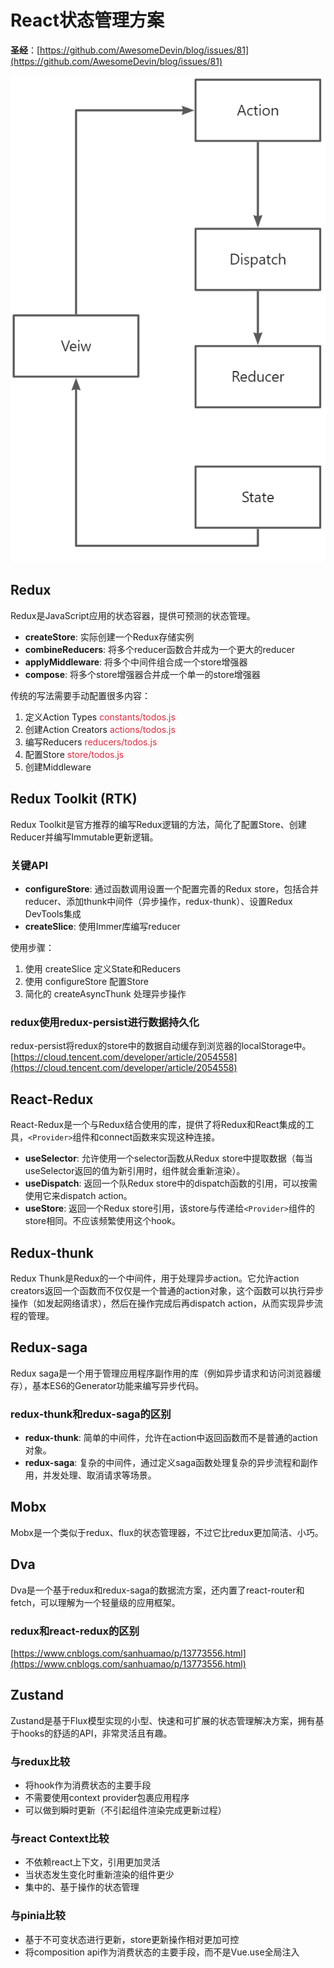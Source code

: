 # React状态管理方案

**圣经**：[https://github.com/AwesomeDevin/blog/issues/81](https://github.com/AwesomeDevin/blog/issues/81)

![画板](../../public/assets/react/status_1.jpg)

## Redux
Redux是JavaScript应用的状态容器，提供可预测的状态管理。

- **createStore**: 实际创建一个Redux存储实例
- **combineReducers**: 将多个reducer函数合并成为一个更大的reducer
- **applyMiddleware**: 将多个中间件组合成一个store增强器
- **compose**: 将多个store增强器合并成一个单一的store增强器

传统的写法需要手动配置很多内容：

1. 定义Action Types <font style="color:#DF2A3F;">constants/todos.js</font>
2. 创建Action Creators <font style="color:#DF2A3F;">actions/todos.js</font>
3. 编写Reducers <font style="color:#DF2A3F;">reducers/todos.js</font>
4. 配置Store <font style="color:#DF2A3F;">store/todos.js</font>
5. 创建Middleware

## Redux Toolkit (RTK)
Redux Toolkit是官方推荐的编写Redux逻辑的方法，简化了配置Store、创建Reducer并编写Immutable更新逻辑。

### 关键API
- **configureStore**: 通过函数调用设置一个配置完善的Redux store，包括合并reducer、添加thunk中间件（异步操作，redux-thunk）、设置Redux DevTools集成
- **createSlice**: 使用Immer库编写reducer

使用步骤：
1. 使用 createSlice 定义State和Reducers
2. 使用 configureStore 配置Store
3. 简化的 createAsyncThunk 处理异步操作

### redux使用redux-persist进行数据持久化
redux-persist将redux的store中的数据自动缓存到浏览器的localStorage中。  
[https://cloud.tencent.com/developer/article/2054558](https://cloud.tencent.com/developer/article/2054558)

## React-Redux
React-Redux是一个与Redux结合使用的库，提供了将Redux和React集成的工具，`<Provider>`组件和connect函数来实现这种连接。

- **useSelector**: 允许使用一个selector函数从Redux store中提取数据（每当useSelector返回的值为新引用时，组件就会重新渲染）。
- **useDispatch**: 返回一个队Redux store中的dispatch函数的引用，可以按需使用它来dispatch action。
- **useStore**: 返回一个Redux store引用，该store与传递给`<Provider>`组件的store相同。不应该频繁使用这个hook。

## Redux-thunk
Redux Thunk是Redux的一个中间件，用于处理异步action。它允许action creators返回一个函数而不仅仅是一个普通的action对象，这个函数可以执行异步操作（如发起网络请求），然后在操作完成后再dispatch action，从而实现异步流程的管理。

## Redux-saga
Redux saga是一个用于管理应用程序副作用的库（例如异步请求和访问浏览器缓存），基本ES6的Generator功能来编写异步代码。

### redux-thunk和redux-saga的区别
- **redux-thunk**: 简单的中间件，允许在action中返回函数而不是普通的action对象。
- **redux-saga**: 复杂的中间件，通过定义saga函数处理复杂的异步流程和副作用，并发处理、取消请求等场景。

## Mobx
Mobx是一个类似于redux、flux的状态管理器，不过它比redux更加简洁、小巧。

## Dva
Dva是一个基于redux和redux-saga的数据流方案，还内置了react-router和fetch，可以理解为一个轻量级的应用框架。

### redux和react-redux的区别
[https://www.cnblogs.com/sanhuamao/p/13773556.html](https://www.cnblogs.com/sanhuamao/p/13773556.html)

## Zustand
Zustand是基于Flux模型实现的小型、快速和可扩展的状态管理解决方案，拥有基于hooks的舒适的API，非常灵活且有趣。

### 与redux比较
- 将hook作为消费状态的主要手段
- 不需要使用context provider包裹应用程序
- 可以做到瞬时更新（不引起组件渲染完成更新过程）

### 与react Context比较
- 不依赖react上下文，引用更加灵活
- 当状态发生变化时重新渲染的组件更少
- 集中的、基于操作的状态管理

### 与pinia比较
- 基于不可变状态进行更新，store更新操作相对更加可控
- 将composition api作为消费状态的主要手段，而不是Vue.use全局注入